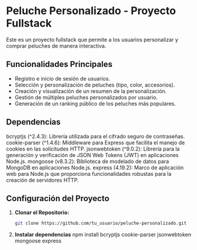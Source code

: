 # Peluche Personalizado - Proyecto Fullstack

Este es un proyecto fullstack que permite a los usuarios personalizar y comprar peluches de manera interactiva.

## Funcionalidades Principales

- Registro e inicio de sesión de usuarios.
- Selección y personalización de peluches (tipo, color, accesorios).
- Creación y visualización de un resumen de la personalización.
- Gestión de múltiples peluches personalizados por usuario.
- Generación de un ranking público de los peluches más populares.


## Dependencias

bcryptjs (^2.4.3): Librería utilizada para el cifrado seguro de contraseñas.
cookie-parser (^1.4.6): Middleware para Express que facilita el manejo de cookies en las solicitudes HTTP.
jsonwebtoken (^9.0.2): Librería para la generación y verificación de JSON Web Tokens (JWT) en aplicaciones Node.js.
mongoose (v8.3.2): Biblioteca de modelado de datos para MongoDB en aplicaciones Node.js.
express (4.19.2): Marco de aplicación web para Node.js que proporciona funcionalidades robustas para la creación de servidores HTTP.
## Configuración del Proyecto

1. **Clonar el Repositorio:**
   ```bash
   git clone https://github.com/tu_usuario/peluche-personalizado.git
2. **Instalar dependencias**
   npm install bcryptjs cookie-parser jsonwebtoken mongoose express




